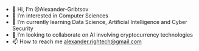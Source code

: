 - 👋 Hi, I’m @Alexander-Gribtsov
- 👀 I’m interested in Computer Sciences
- 🌱 I’m currently learning Data Science, Artificial Intelligence and Cyber Security 
- 💞️ I’m looking to collaborate on AI involving cryptocurrency technologies
- 📫 How to reach me alexander.rightech@gmail.com

<!---
Alexander-Gribtsov/Alexander-Gribtsov is a ✨ special ✨ repository because its `README.md` (this file) appears on your GitHub profile.
You can click the Preview link to take a look at your changes.
--->
